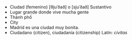 - Ciudad (femenino)	[θjuˈðað] o [sjuˈðað]	Sustantivo
- Lugar grande donde vive mucha gente
- Thành phố
- City
- Madrid es una ciudad muy bonita.
- Ciudadano (citizen), ciudadanía (citizenship)	Latín: *civitas*